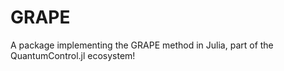 # GRAPE

A package implementing the GRAPE method in Julia, part of the QuantumControl.jl ecosystem!
